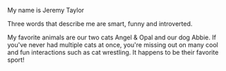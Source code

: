 My name is Jeremy Taylor

Three words that describe me are smart, funny and introverted.

My favorite animals are our two cats Angel & Opal and our dog Abbie. If you've never had multiple cats at once, you're missing out on many cool and fun interactions such as cat wrestling. It happens to be their favorite sport!
